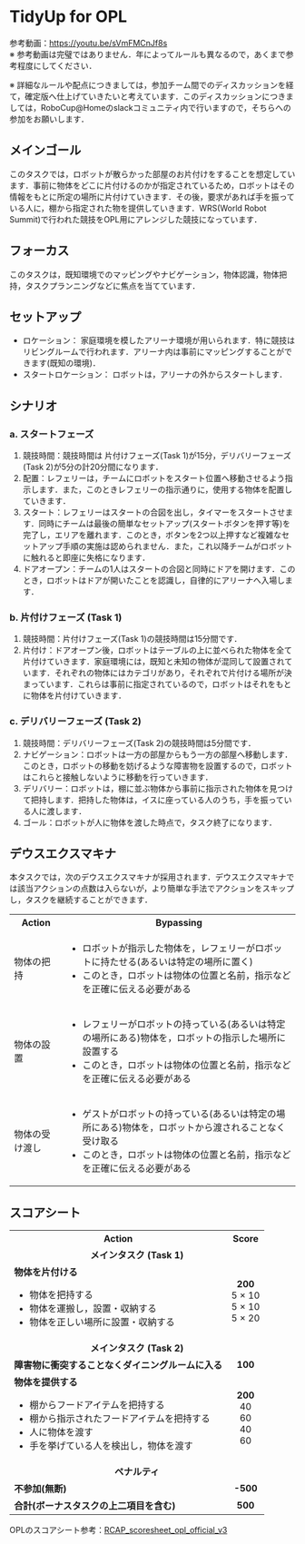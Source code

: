 # TidyUp for OPL

参考動画：https://youtu.be/sVmFMCnJf8s <br>
※ 参考動画は完璧ではありません．年によってルールも異なるので，あくまで参考程度にしてください．

※ 詳細なルールや配点につきましては，参加チーム間でのディスカッションを経て，確定版へ仕上げていきたいと考えています．このディスカッションにつきましては，RoboCup@Homeのslackコミュニティ内で行いますので，そちらへの参加をお願いします．

## メインゴール
このタスクでは，ロボットが散らかった部屋のお片付けをすることを想定しています．事前に物体をどこに片付けるのかが指定されているため，ロボットはその情報をもとに所定の場所に片付けていきます．その後，要求があれば手を振っている人に，棚から指定された物を提供していきます．WRS(World Robot Summit)で行われた競技をOPL用にアレンジした競技になっています．

## フォーカス
このタスクは，既知環境でのマッピングやナビゲーション，物体認識，物体把持，タスクプランニングなどに焦点を当てています．

## セットアップ
- ロケーション： 家庭環境を模したアリーナ環境が用いられます．特に競技はリビングルームで行われます．アリーナ内は事前にマッピングすることができます(既知の環境)．
- スタートロケーション： ロボットは，アリーナの外からスタートします．

## シナリオ
### a. スタートフェーズ
1. 競技時間：競技時間は 片付けフェーズ(Task 1)が15分，デリバリーフェーズ(Task 2)が5分の計20分間になります．
2. 配置：レフェリーは，チームにロボットをスタート位置へ移動させるよう指示します．また，このときレフェリーの指示通りに，使用する物体を配置していきます．
3. スタート：レフェリーはスタートの合図を出し，タイマーをスタートさせます．同時にチームは最後の簡単なセットアップ(スタートボタンを押す等)を完了し，エリアを離れます．このとき，ボタンを2つ以上押すなど複雑なセットアップ手順の実施は認められません．また，これ以降チームがロボットに触れると即座に失格になります．
4. ドアオープン：チームの1人はスタートの合図と同時にドアを開けます．このとき，ロボットはドアが開いたことを認識し，自律的にアリーナへ入場します．

### b. 片付けフェーズ (Task 1)
1. 競技時間：片付けフェーズ(Task 1)の競技時間は15分間です．
2. 片付け：ドアオープン後，ロボットはテーブルの上に並べられた物体を全て片付けていきます．家庭環境には，既知と未知の物体が混同して設置されています．それぞれの物体にはカテゴリがあり，それぞれで片付ける場所が決まっています．これらは事前に指定されているので，ロボットはそれをもとに物体を片付けていきます．

### c. デリバリーフェーズ (Task 2)
1. 競技時間：デリバリーフェーズ(Task 2)の競技時間は5分間です．
2. ナビゲーション：ロボットは一方の部屋からもう一方の部屋へ移動します．このとき，ロボットの移動を妨げるような障害物を設置するので，ロボットはこれらと接触しないように移動を行っていきます．
3. デリバリー：ロボットは，棚に並ぶ物体から事前に指示された物体を見つけて把持します．把持した物体は，イスに座っている人のうち，手を振っている人に渡します．
4. ゴール：ロボットが人に物体を渡した時点で，タスク終了になります．

## デウスエクスマキナ
本タスクでは，次のデウスエクスマキナが採用されます．デウスエクスマキナでは該当アクションの点数は入らないが，より簡単な手法でアクションをスキップし，タスクを継続することができます．

<table>
  <tr>
    <th> <b>Action<b> </th>
    <th> <b>Bypassing<b> </th>
  </tr>
  <tr>
    <td> 物体の把持 </td>
    <td>
      <ul>
        <li> ロボットが指示した物体を，レフェリーがロボットに持たせる(あるいは特定の場所に置く) </li>
        <li> このとき，ロボットは物体の位置と名前，指示などを正確に伝える必要がある </li>
      </ul> 
    </td>
  </tr>
   <tr>
    <td> 物体の設置 </td>
    <td>
      <ul>
        <li> レフェリーがロボットの持っている(あるいは特定の場所にある)物体を，ロボットの指示した場所に設置する </li>
        <li> このとき，ロボットは物体の位置と名前，指示などを正確に伝える必要がある </li>
      </ul> 
    </td>
  </tr>
  <tr>
    <td> 物体の受け渡し </td>
    <td>
      <ul>
        <li> ゲストがロボットの持っている(あるいは特定の場所にある)物体を，ロボットから渡されることなく受け取る </li>
        <li> このとき，ロボットは物体の位置と名前，指示などを正確に伝える必要がある </li>
      </ul> 
    </td>
  </tr>
</table>

## スコアシート
<table>
  <tr>
    <th> <b>Action</b> </th>
    <th> <b>Score</b> </th>
  </tr>
  <tr>
    <td colspan="2" align="center"> <b>メインタスク (Task 1)</b> </td>
  </tr>
  <tr>
    <td> <b>物体を片付ける</b> <br> 
      <ul>
        <li> 物体を把持する </li>
        <li> 物体を運搬し，設置・収納する </li>
        <li> 物体を正しい場所に設置・収納する </li>
      </ul> 
    </td>
    <td align="center"> <b>200</b> <br> 5 × 10 <br> 5 × 10 <br> 5 × 20 </td>
  </tr>
  <tr>
    <td colspan="2" align="center"> <b>メインタスク (Task 2)</b> </td>
  </tr>
  <tr>
    <td> <b>障害物に衝突することなくダイニングルームに入る</b> </td>
    <td align="center"> <b>100</b> </td>
  </tr>
  <tr>
    <td> <b>物体を提供する</b> <br> 
      <ul>
        <li> 棚からフードアイテムを把持する </li>
        <li> 棚から指示されたフードアイテムを把持する </li>
        <li> 人に物体を渡す </li>
        <li> 手を挙げている人を検出し，物体を渡す </li>
      </ul> 
    </td>
    <td align="center"> <b>200</b> <br> 40 <br> 60 <br> 40 <br> 60 </td>
  </tr>
  <tr>
    <td colspan="2" align="center"> <b>ペナルティ</b> </td>
  </tr>
  <tr>
    <td> <b>不参加(無断)</b> </td>
    <td align="center"> <b>-500</b> </td>
  </tr>
  <tr>
    <td> <b>合計(ボーナスタスクの上二項目を含む)</b> </td>
    <td align="center"> <b>500</b> </td>
  </tr>
</table>

OPLのスコアシート参考：[RCAP_scoresheet_opl_official_v3](https://docs.google.com/spreadsheets/d/1oKK5UWud1bzt7L1nRFPCuedH94wa1zbOxEy8m7_fPVA/edit?usp=sharing)
 
<!--
## 運営のやること
- 準備(競技の数日～数週間前)
  - 既知物体の選択，リストの公開(インターネット)．
  - 未知物体の選択，購入，現物の郵送(各チーム)．
- アナウンス(競技の30分前から)
  - 物体の初期設置場所を選択し，アナウンスする．
  - 未知物体を指定し，アナウンスする．
--!>
